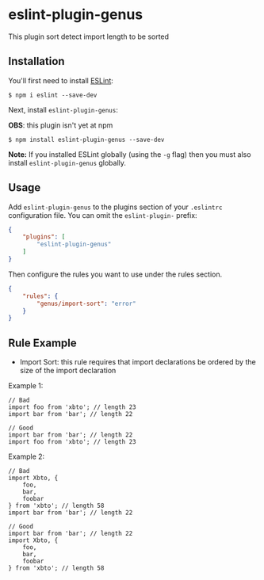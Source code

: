 # eslint-plugin-genus

This plugin sort detect import length to be sorted

## Installation

You'll first need to install [ESLint](http://eslint.org):

```
$ npm i eslint --save-dev
```

Next, install `eslint-plugin-genus`:

**OBS**: this plugin isn't yet at npm

```
$ npm install eslint-plugin-genus --save-dev
```

**Note:** If you installed ESLint globally (using the `-g` flag) then you must also install `eslint-plugin-genus` globally.

## Usage

Add `eslint-plugin-genus` to the plugins section of your `.eslintrc` configuration file. You can omit the `eslint-plugin-` prefix:

```json
{
    "plugins": [
        "eslint-plugin-genus"
    ]
}
```


Then configure the rules you want to use under the rules section.

```json
{
    "rules": {
        "genus/import-sort": "error"
    }
}
```

## Rule Example
* Import Sort: this rule requires that import declarations be ordered by the size of the import declaration

Example 1:
```
// Bad
import foo from 'xbto'; // length 23
import bar from 'bar'; // length 22

// Good
import bar from 'bar'; // length 22
import foo from 'xbto'; // length 23

```  

Example 2:
```
// Bad
import Xbto, {
    foo,
    bar,
    foobar
} from 'xbto'; // length 58
import bar from 'bar'; // length 22

// Good
import bar from 'bar'; // length 22
import Xbto, {
    foo,
    bar,
    foobar
} from 'xbto'; // length 58

```
